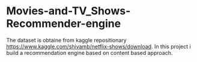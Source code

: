 # Movies-and-TV_Shows-Recommender-engine 
The dataset is obtaine from kaggle repositionary https://www.kaggle.com/shivamb/netflix-shows/download. In this project i build a recommendation engine based on content based approach.
